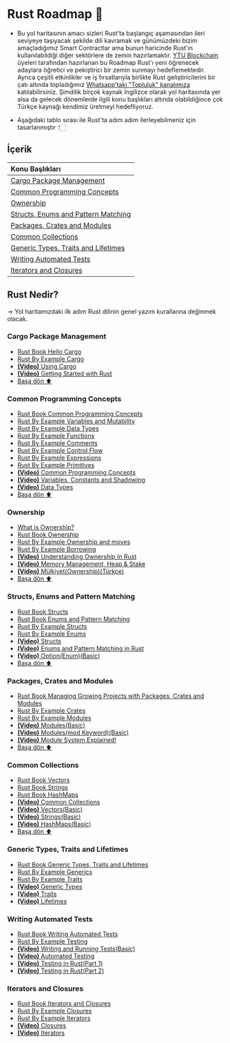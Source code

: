 # Rust Roadmap :crab:
* Bu yol haritasının amacı sizleri Rust'ta başlangıç aşamasından ileri seviyeye taşıyacak şekilde dili kavramak ve günümüzdeki bizim amaçladığımız Smart Contractlar ama bunun haricinde Rust'ın kullanılabildiği diğer sektörlere de zemin hazırlamaktır. [YTU Blockchain](https://twitter.com/BlockchainYtu) üyeleri tarafından hazırlanan bu Roadmap Rust'ı yeni öğrenecek adaylara öğretici ve pekiştirici bir zemin sunmayı hedeflemektedir. Ayrıca çeşitli etkinlikler ve iş fırsatlarıyla birlikte Rust geliştiricilerini bir çatı altında topladığımız [Whatsapp'taki "Topluluk" kanalımıza](https://www.youtube.com/watch?v=dQw4w9WgXcQ) katılabilirsiniz. Şimdilik birçok kaynak İngilizce olarak yol haritasında yer alsa da gelecek dönemlerde ilgili konu başlıkları altında olabildiğince çok Türkçe kaynağı kendimiz üretmeyi hedefliyoruz.

* Aşağıdaki tablo sırası ile Rust'ta adım adım ilerleyebilmeniz için tasarlanmıştır 👇🏻

## İçerik
| Konu Başlıkları  |
|:------------- |
| [Cargo Package Management](#cargo-package-management)|
| [Common Programming Concepts](#common-programming-concepts)|
| [Ownership](#ownership)|
| [Structs, Enums and Pattern Matching](#structs-enums-and-pattern-matching)|
| [Packages, Crates and Modules](#packages-crates-and-modules)|
| [Common Collections](#common-collections)|
| [Generic Types, Traits and Lifetimes](#generic-types-traits-and-lifetimes)|
| [Writing Automated Tests](#writing-automated-tests)|
| [Iterators and Closures](#iterators-and-closures)|

## Rust Nedir?
→ Yol haritamızdaki ilk adım Rust dilinin genel yazım kurallarına değinmek olacak.
### Cargo Package Management
* [Rust Book Hello Cargo](https://doc.rust-lang.org/book/ch01-03-hello-cargo.html)
* [Rust By Example Cargo](https://doc.rust-lang.org/rust-by-example/cargo.html)
* [**(Video)** Using Cargo](https://www.youtube.com/watch?v=_RfxLg6K9oE&list=PLVvjrrRCBy2JSHf9tGxGKJ-bYAN_uDCUL&index=2)
* [**(Video)** Getting Started with Rust](https://www.youtube.com/watch?v=OX9HJsJUDxA&list=PLai5B987bZ9CoVR-QEIN9foz4QCJ0H2Y8&index=1)
* [Başa dön ⬆](#i̇çerik)
### Common Programming Concepts
* [Rust Book Common Programming Concepts](https://doc.rust-lang.org/book/ch03-00-common-programming-concepts.html)
* [Rust By Example Variables and Mutability](https://doc.rust-lang.org/rust-by-example/variable_bindings.html)
* [Rust By Example Data Types](https://doc.rust-lang.org/rust-by-example/types.html)
* [Rust By Example Functions](https://doc.rust-lang.org/rust-by-example/fn.html)
* [Rust By Example Comments](https://doc.rust-lang.org/book/ch03-04-comments.html)
* [Rust By Example Control Flow](https://doc.rust-lang.org/rust-by-example/flow_control.html)
* [Rust By Example Expressions](https://doc.rust-lang.org/rust-by-example/expression.html)
* [Rust By Example Primitives](https://doc.rust-lang.org/rust-by-example/primitives.html)
* [**(Video)** Common Programming Concepts](https://www.youtube.com/watch?v=2V0JaMVjzws&list=PLai5B987bZ9CoVR-QEIN9foz4QCJ0H2Y8&index=3)
* [**(Video)** Variables, Constants and Shadowing](https://www.youtube.com/watch?v=xYgfW8cIbMA)
* [**(Video)** Data Types](https://www.youtube.com/watch?v=t047Hseyj_k&list=PLzMcBGfZo4-nyLTlSRBvo0zjSnCnqjHYQ&index=4)
* [Başa dön ⬆](#i̇çerik)
### Ownership
* [What is Ownership?](https://medium.com/@AtesBagcabasi/ownershipi-anlamak-b82dd9e27aac)
* [Rust Book Ownership](https://doc.rust-lang.org/book/ch04-00-understanding-ownership.html)
* [Rust By Example Ownership and moves](https://doc.rust-lang.org/rust-by-example/scope/move.html)
* [Rust By Example Borrowing](https://doc.rust-lang.org/rust-by-example/scope/borrow.html)
* [**(Video)** Understanding Ownership in Rust](https://www.youtube.com/watch?v=VFIOSWy93H0&list=PLai5B987bZ9CoVR-QEIN9foz4QCJ0H2Y8&index=4)
* [**(Video)** Memory Management, Heap & Stake](https://www.youtube.com/watch?v=-6cnnNlAvNk&list=PLzMcBGfZo4-nyLTlSRBvo0zjSnCnqjHYQ&index=9)
* [**(Video)** Mülkiyet(Ownership)(Türkçe)](https://www.youtube.com/watch?v=_44mSRHKdqI)
* [Başa dön ⬆](#i̇çerik)
### Structs, Enums and Pattern Matching
* [Rust Book Structs](https://doc.rust-lang.org/book/ch05-00-structs.html)
* [Rust Book Enums and Pattern Matching](https://doc.rust-lang.org/book/ch06-00-enums.html)
* [Rust By Example Structs](https://doc.rust-lang.org/rust-by-example/custom_types/structs.html)
* [Rust By Example Enums](https://doc.rust-lang.org/rust-by-example/custom_types/enum.html)
* [**(Video)** Structs](https://www.youtube.com/watch?v=n3bPhdiJm9I&list=PLai5B987bZ9CoVR-QEIN9foz4QCJ0H2Y8&index=5)
* [**(Video)** Enums and Pattern Matching in Rust](https://www.youtube.com/watch?v=DSZqIJhkNCM&list=PLai5B987bZ9CoVR-QEIN9foz4QCJ0H2Y8&index=6)
* [**(Video)** Option(Enum)(Basic)](https://www.youtube.com/watch?v=JKmkKae-EhM&list=PLVvjrrRCBy2JSHf9tGxGKJ-bYAN_uDCUL&index=37)
* [Başa dön ⬆](#i̇çerik)
### Packages, Crates and Modules
* [Rust Book Managing Growing Projects with Packages, Crates and Modules](https://doc.rust-lang.org/book/ch07-00-managing-growing-projects-with-packages-crates-and-modules.html)
* [Rust By Example Crates](https://doc.rust-lang.org/rust-by-example/crates.html)
* [Rust By Example Modules](https://doc.rust-lang.org/rust-by-example/mod.html)
* [**(Video)** Modules(Basic)](https://www.youtube.com/watch?v=lx5r7yzl1Ps&list=PLVvjrrRCBy2JSHf9tGxGKJ-bYAN_uDCUL&index=34)
* [**(Video)** Modules(mod Keyword)(Basic)](https://www.youtube.com/watch?v=KDC8epDY5jw&list=PLVvjrrRCBy2JSHf9tGxGKJ-bYAN_uDCUL&index=36)
* [**(Video)** Module System Explained!](https://www.youtube.com/watch?v=5RPXgDQrjio&list=PLai5B987bZ9CoVR-QEIN9foz4QCJ0H2Y8&index=7)
* [Başa dön ⬆](#i̇çerik)
### Common Collections
* [Rust Book Vectors](https://doc.rust-lang.org/book/ch08-01-vectors.html)
* [Rust Book Strings](https://doc.rust-lang.org/book/ch08-02-strings.html)
* [Rust Book HashMaps](https://doc.rust-lang.org/book/ch08-03-hash-maps.html)
* [**(Video)** Common Collections](https://www.youtube.com/watch?v=Zs-pS-egQSs&list=PLai5B987bZ9CoVR-QEIN9foz4QCJ0H2Y8&index=8)
* [**(Video)** Vectors(Basic)](https://www.youtube.com/watch?v=GcsAQTMYR1M&list=PLVvjrrRCBy2JSHf9tGxGKJ-bYAN_uDCUL&index=24)
* [**(Video)** Strings(Basic)](https://www.youtube.com/watch?v=IYYlc26vgyU&list=PLVvjrrRCBy2JSHf9tGxGKJ-bYAN_uDCUL&index=33)
* [**(Video)** HashMaps(Basic)](https://www.youtube.com/watch?v=sTK8fagTsMk&list=PLVvjrrRCBy2JSHf9tGxGKJ-bYAN_uDCUL&index=31)
* [Başa dön ⬆](#i̇çerik)
### Generic Types, Traits and Lifetimes
* [Rust Book Generic Types, Traits and Lifetimes](https://doc.rust-lang.org/book/ch10-00-generics.html)
* [Rust By Example Generics](https://doc.rust-lang.org/rust-by-example/generics.html)
* [Rust By Example Traits](https://doc.rust-lang.org/rust-by-example/trait.html)
* [**(Video)** Generic Types](https://www.youtube.com/watch?v=6rcTSxPJ6Bw)
* [**(Video)** Traits](https://www.youtube.com/watch?v=T0Xfltu4h3A)
* [**(Video)** Lifetimes](https://www.youtube.com/watch?v=juIINGuZyBc)
### Writing Automated Tests
* [Rust Book Writing Automated Tests](https://doc.rust-lang.org/book/ch11-00-testing.html)
* [Rust By Example Testing](https://doc.rust-lang.org/rust-by-example/testing.html)
* [**(Video)** Writing and Running Tests(Basic)](https://www.youtube.com/watch?v=3Zg5-evaup0&list=PLVvjrrRCBy2JSHf9tGxGKJ-bYAN_uDCUL&index=41)
* [**(Video)** Automated Testing](https://www.youtube.com/watch?v=vft2M1aRev4)
* [**(Video)** Testing in Rust(Part 1)](https://www.youtube.com/watch?v=18-7NoNPO30)
* [**(Video)** Testing in Rust(Part 2)](https://www.youtube.com/watch?v=-L4nKAlmH3M)
### Iterators and Closures
* [Rust Book Iterators and Closures](https://doc.rust-lang.org/book/ch13-00-functional-features.html)
* [Rust By Example Closures](https://doc.rust-lang.org/rust-by-example/fn/closures.html)
* [Rust By Example Iterators](https://doc.rust-lang.org/rust-by-example/trait/iter.html)
* [**(Video)** Closures](https://www.youtube.com/watch?v=kZXJvLfjUS4)
* [**(Video)** Iterators](https://www.youtube.com/watch?v=4GcKrj4By8k)
